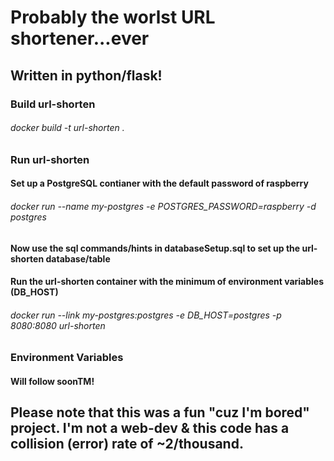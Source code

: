 # Probably the worlst URL shortener...ever
## Written in python/flask!

### Build url-shorten
###### docker build -t url-shorten .

### Run url-shorten
#### Set up a PostgreSQL contianer with the default password of raspberry
###### docker run --name my-postgres -e POSTGRES_PASSWORD=raspberry -d postgres

#### Now use the sql commands/hints in databaseSetup.sql to set up the url-shorten database/table

#### Run the url-shorten container with the minimum of environment variables (DB_HOST)
###### docker run --link my-postgres:postgres -e DB_HOST=postgres -p 8080:8080 url-shorten

### Environment Variables
#### Will follow soonTM!


## Please note that this was a fun "cuz I'm bored" project. I'm not a web-dev & this code has a collision (error) rate of ~2/thousand.
